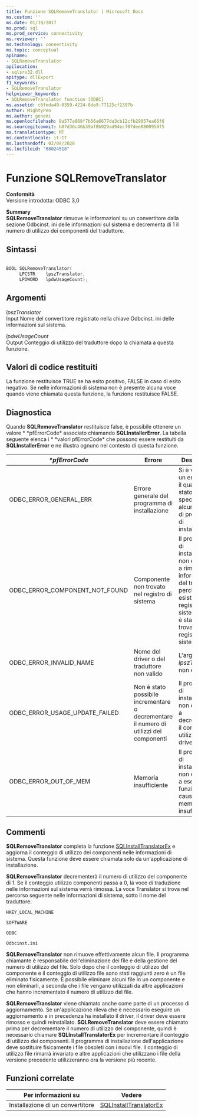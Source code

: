 ```yaml
---
title: Funzione SQLRemoveTranslator | Microsoft Docs
ms.custom: ''
ms.date: 01/19/2017
ms.prod: sql
ms.prod_service: connectivity
ms.reviewer: ''
ms.technology: connectivity
ms.topic: conceptual
apiname:
- SQLRemoveTranslator
apilocation:
- sqlsrv32.dll
apitype: dllExport
f1_keywords:
- SQLRemoveTranslator
helpviewer_keywords:
- SQLRemoveTranslator function [ODBC]
ms.assetid: c6feda49-0359-4224-8de9-77125cf2397b
author: MightyPen
ms.author: genemi
ms.openlocfilehash: 8a577a868f7b56a6677da3cb12cfb29057ea66f6
ms.sourcegitcommit: b87d36c46b39af8b929ad94ec707dee8800950f5
ms.translationtype: MT
ms.contentlocale: it-IT
ms.lasthandoff: 02/08/2020
ms.locfileid: "68024518"
---
```

# <a name="sqlremovetranslator-function"></a>Funzione SQLRemoveTranslator
**Conformità**  
 Versione introdotta: ODBC 3,0  
  
 **Summary**  
 **SQLRemoveTranslator** rimuove le informazioni su un convertitore dalla sezione Odbcinst. ini delle informazioni sul sistema e decrementa di 1 il numero di utilizzo dei componenti del traduttore.  
  
## <a name="syntax"></a>Sintassi  
  
```cpp  
  
BOOL SQLRemoveTranslator(  
     LPCSTR    lpszTranslator,  
     LPDWORD   lpdwUsageCount);  
```  
  
## <a name="arguments"></a>Argomenti  
 *lpszTranslator*  
 Input Nome del convertitore registrato nella chiave Odbcinst. ini delle informazioni sul sistema.  
  
 *lpdwUsageCount*  
 Output Conteggio di utilizzo del traduttore dopo la chiamata a questa funzione.  
  
## <a name="returns"></a>Valori di codice restituiti  
 La funzione restituisce TRUE se ha esito positivo, FALSE in caso di esito negativo. Se nelle informazioni di sistema non è presente alcuna voce quando viene chiamata questa funzione, la funzione restituisce FALSE.  
  
## <a name="diagnostics"></a>Diagnostica  
 Quando **SQLRemoveTranslator** restituisce false, è possibile ottenere un valore * \*pfErrorCode* associato chiamando **SQLInstallerError**. La tabella seguente elenca i * \*valori pfErrorCode* che possono essere restituiti da **SQLInstallerError** e ne illustra ognuno nel contesto di questa funzione.  
  
|*\*pfErrorCode*|Errore|Descrizione|  
|---------------------|-----------|-----------------|  
|ODBC_ERROR_GENERAL_ERR|Errore generale del programma di installazione|Si è verificato un errore per il quale non è stato specificato alcun errore di programma di installazione.|  
|ODBC_ERROR_COMPONENT_NOT_FOUND|Componente non trovato nel registro di sistema|Il programma di installazione non è riuscito a rimuovere le informazioni del traduttore perché non esisteva nel registro di sistema o non è stato trovato nel registro di sistema.|  
|ODBC_ERROR_INVALID_NAME|Nome del driver o del traduttore non valido|L'argomento *lpszTranslator* non è valido.|  
|ODBC_ERROR_USAGE_UPDATE_FAILED|Non è stato possibile incrementare o decrementare il numero di utilizzi dei componenti|Il programma di installazione non è riuscito a decrementare il conteggio di utilizzo del driver.|  
|ODBC_ERROR_OUT_OF_MEM|Memoria insufficiente|Il programma di installazione non è riuscito a eseguire la funzione a causa di memoria insufficiente.|  
  
## <a name="comments"></a>Commenti  
 **SQLRemoveTranslator** completa la funzione [SQLInstallTranslatorEx](../../../odbc/reference/syntax/sqlinstalltranslatorex-function.md) e aggiorna il conteggio di utilizzo dei componenti nelle informazioni di sistema. Questa funzione deve essere chiamata solo da un'applicazione di installazione.  
  
 **SQLRemoveTranslator** decrementerà il numero di utilizzo del componente di 1. Se il conteggio utilizzo componenti passa a 0, la voce di traduzione nelle informazioni sul sistema verrà rimossa. La voce Translator si trova nel percorso seguente nelle informazioni di sistema, sotto il nome del traduttore:  
  
 `HKEY_LOCAL_MACHINE`  
  
 `SOFTWARE`  
  
 `ODBC`  
  
 `Odbcinst.ini`  
  
 **SQLRemoveTranslator** non rimuove effettivamente alcun file. Il programma chiamante è responsabile dell'eliminazione dei file e della gestione del numero di utilizzo del file. Solo dopo che il conteggio di utilizzo del componente e il conteggio di utilizzo file sono stati raggiunti zero è un file eliminato fisicamente. È possibile eliminare alcuni file in un componente e non eliminarli, a seconda che i file vengano utilizzati da altre applicazioni che hanno incrementato il numero di utilizzo del file.  
  
 **SQLRemoveTranslator** viene chiamato anche come parte di un processo di aggiornamento. Se un'applicazione rileva che è necessario eseguire un aggiornamento e in precedenza ha installato il driver, il driver deve essere rimosso e quindi reinstallato. **SQLRemoveTranslator** deve essere chiamato prima per decrementare il numero di utilizzo del componente, quindi è necessario chiamare **SQLInstallTranslatorEx** per incrementare il conteggio di utilizzo dei componenti. Il programma di installazione dell'applicazione deve sostituire fisicamente i file obsoleti con i nuovi file. Il conteggio di utilizzo file rimarrà invariato e altre applicazioni che utilizzano i file della versione precedente utilizzeranno ora la versione più recente.  
  
## <a name="related-functions"></a>Funzioni correlate  
  
|Per informazioni su|Vedere|  
|---------------------------|---------|  
|Installazione di un convertitore|[SQLInstallTranslatorEx](../../../odbc/reference/syntax/sqlinstalltranslatorex-function.md)|
